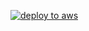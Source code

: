 [![deploy to aws](https://github.com/saralio/lambda-daily-emails/actions/workflows/deploy.yml/badge.svg)](https://github.com/saralio/lambda-daily-emails/actions/workflows/deploy.yml)
